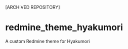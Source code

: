 <!--
SPDX-FileCopyrightText: 2021 Hyakumori contributors <info@hyakumori.com>

SPDX-License-Identifier: GPL-3.0-or-later
-->
[ARCHIVED REPOSITORY]  

# redmine_theme_hyakumori

A custom Redmine theme for Hyakumori
